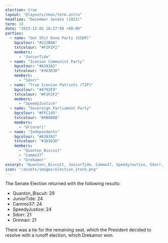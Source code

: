 ```yaml
---
election: true
layout: "@layouts/news/term.astro"
headline: "December Senate (2023)"
term: 18
date: "2023-12-02 18:27:00 +00:00"
parties:
  - name: "Get Shit Done Party (GSDP)"
    bgcolour: "#222B8A"
    txtcolour: "#F2F2F2"
    members:
      - "JuniorTide"
  - name: "Icenian Communist Party"
    bgcolour: "#A3A3A3"
    txtcolour: "#3D3D3D"
    members:
      - "Sdorr"
  - name: "True Icenian Patriots (TIP)"
    bgcolour: "#4792E9"
    txtcolour: "#F2F2F2"
    members:
      - "SpeedyJustice"
  - name: "Sovereign Parliament Party"
    bgcolour: "#FFC145"
    txtcolour: "#0B0B0B"
    members:
      - "Orinnari"
  - name: "Independents"
    bgcolour: "#A3A3A3"
    txtcolour: "#3D3D3D"
    members:
      - "Quanton_Biscuit"
      - "Cammo37"
      - "Drekamor"
excerpt: "Quanton\_Biscuit, JuniorTide, Cammo37, SpeedyJustice, Sdorr, Orinnari, and Drekamor elected to the Senate."
icon: "/assets/images/election_stock.png"
---
```

The Senate Election returned with the following results:

- Quanton\_Biscuit: 29
- JuniorTide: 24
- Cammo37: 24
- SpeedyJustice: 24
- Sdorr: 21
- Orinnari: 21

There was a tie for the remaining seat, which the President decided to resolve with a runoff election, which Drekamor won.
